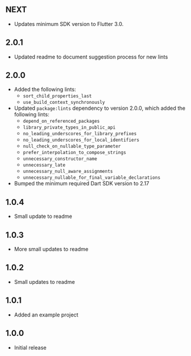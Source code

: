 ## NEXT

* Updates minimum SDK version to Flutter 3.0.

## 2.0.1

* Updated readme to document suggestion process for new lints

## 2.0.0

* Added the following lints:
    * `sort_child_properties_last`
    * `use_build_context_synchronously`
* Updated `package:lints` dependency to version 2.0.0, which added the following lints:
    * `depend_on_referenced_packages`
    * `library_private_types_in_public_api`
    * `no_leading_underscores_for_library_prefixes`
    * `no_leading_underscores_for_local_identifiers`
    * `null_check_on_nullable_type_parameter`
    * `prefer_interpolation_to_compose_strings`
    * `unnecessary_constructor_name`
    * `unnecessary_late`
    * `unnecessary_null_aware_assignments`
    * `unnecessary_nullable_for_final_variable_declarations`
* Bumped the minimum required Dart SDK version to 2.17

## 1.0.4

* Small update to readme

## 1.0.3

* More small updates to readme

## 1.0.2

* Small updates to readme

## 1.0.1

* Added an example project

## 1.0.0

* Initial release
